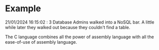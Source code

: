 # Example

<!-- replace-with-date starts -->
21/01/2024 16:15:02 : 3 Database Admins walked into a NoSQL bar. A little while later they walked out because they couldn't find a table.
<!-- replace-with-date ends -->

<!-- replace-with-joke starts -->
The C language combines all the power of assembly language with all the ease-of-use of assembly language.
<!-- replace-with-joke ends -->